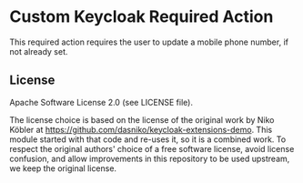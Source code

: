 # Custom Keycloak Required Action

This required action requires the user to update a mobile phone number, if not already set.

## License

Apache Software License 2.0 (see LICENSE file).

The license choice is based on the license of the original work by Niko Köbler at https://github.com/dasniko/keycloak-extensions-demo. This module started with that code and re-uses it, so it is a combined work. To respect the original authors' choice of a free software license, avoid license confusion, and allow improvements in this repository to be used upstream, we keep the original license.
